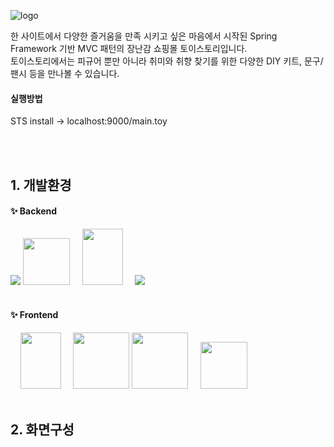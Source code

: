 ![logo](https://user-images.githubusercontent.com/112395421/222422041-7e93ead0-a691-4fb4-b3af-1bb51b90b054.png)


한 사이트에서 다양한 즐거움을 만족 시키고 싶은 마음에서 시작된 Spring Framework 기반 MVC 패턴의 장난감 쇼핑몰 토이스토리입니다. <br> 
토이스토리에서는 피규어 뿐만 아니라 취미와 취향 찾기를 위한 다양한 DIY 키트, 문구/팬시 등을 만나볼 수 있습니다.<br>

<h4>실행방법</h4>
STS install -> localhost:9000/main.toy

<br/><br/>
<h2>1. 개발환경</h2>
<h4>✨ Backend</h4>
<span>
  <img src="https://user-images.githubusercontent.com/112395421/222424007-76e84516-2825-4a40-94d9-9e85857c2336.png"/>
  <img src="https://user-images.githubusercontent.com/112395421/222424075-116c248b-3536-4238-8ccf-f970caeed365.png" width="75" height="75"/>&nbsp;&nbsp;&nbsp;&nbsp;
  <img src="https://user-images.githubusercontent.com/112395421/222424225-67fc6b73-e269-463a-81ca-b61c091c580c.png" width="65" height="90"/>&nbsp;&nbsp;&nbsp;&nbsp;
  <img src="https://user-images.githubusercontent.com/112395421/222424271-c0220900-8df8-4a75-80b7-2663b1996317.png" />
</span>
<br><br>

<h4>✨ Frontend</h4>
<span>
  &nbsp;&nbsp;&nbsp;
  <img src="https://user-images.githubusercontent.com/112395421/222424225-67fc6b73-e269-463a-81ca-b61c091c580c.png" width="65" height="90"/>&nbsp;&nbsp;&nbsp;&nbsp;
  <img src="https://user-images.githubusercontent.com/112395421/222424310-b43f81c9-dc3f-4247-8cec-d1560a6ac24c.png" width="90" height="90" />
  <img src="https://user-images.githubusercontent.com/112395421/222424316-be97f8d6-3dcf-46b7-b795-af2943dd3b99.png" width="90" height="90"/>&nbsp;&nbsp;&nbsp;&nbsp;
  <img src="https://user-images.githubusercontent.com/112395421/222424325-7dcae130-7561-49de-8033-ca1f01a761c5.png" width="75" height="75"/>
</span>
<br/><br/>

<h2>2. 화면구성</h2>
